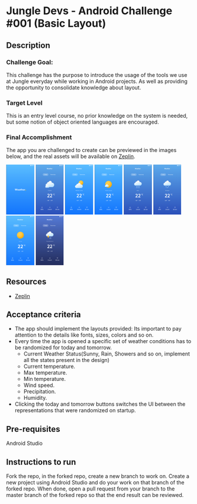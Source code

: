 # Jungle Devs - Android Challenge #001 (Basic Layout)

## Description

### Challenge Goal:
This challenge has the purpose to introduce the usage of the tools we use at Jungle everyday while working in Android
projects. As well as providing the opportunity to consolidate knowledge about layout.
### Target Level
This is an entry level course, no prior knowledge on the system is needed, but some notion of object oriented languages are encouraged.
### Final Accomplishment
The app you are challenged to create can be previewed in the images below, and the real assets will be available on [Zeplin](https://app.zeplin.io/project/5b9834cb594a8d59bfce97eb/dashboard?seid=5cd561e9cf972734bac68854).

<p float="left">
<img src="/images/SplashScreen.png" height="15%" width="15%"/>
<img src="/images/Cloudy.png" height="15%" width="15%"/>
<img src="/images/MostlyCloudy.png" height="15%" width="15%"/>
<img src="/images/PartlyCloudy.png" height="15%" width="15%" />
<img src="/images/Rain.png" height="15%" width="15%" />
<img src="/images/Showers.png" height="15%" width="15%" />
<img src="/images/Sunny.png" height="15%" width="15%" />
<img src="/images/ThunderStorm.png" height="15%" width="15%" />
</p>

## Resources

- [Zeplin](https://app.zeplin.io/project/5b9834cb594a8d59bfce97eb/dashboard?seid=5cd561e9cf972734bac68854)

## Acceptance criteria

* The app should implement the layouts provided: Its important to pay attention to the details like fonts, sizes, colors
  and so on.
* Every time the app is opened a specific set of weather conditions has to be randomized for today and tomorrow.
  * Current Weather Status(Sunny, Rain, Showers and so on, implement all the states present in the design)
  * Current temperature.
  * Max temperature.
  * Min temperature.
  * Wind speed.
  * Precipitation.
  * Humidity.
* Clicking the today and tomorrow buttons switches the UI between the representations that were randomized on startup.

## Pre-requisites

Android Studio

## Instructions to run

Fork the repo, in the forked repo, create a new branch to work on. Create a new project using Android Studio and do your work on that branch of the forked repo. When done, open a pull request from your branch to the master branch of the forked repo so that the end result can be reviewed.
